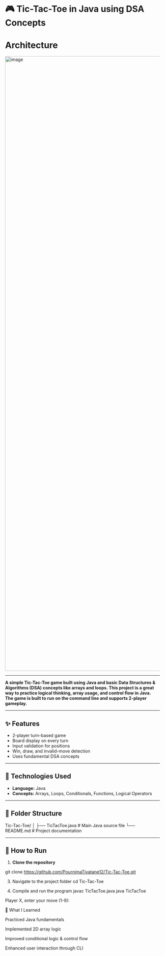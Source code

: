 
# 🎮 Tic-Tac-Toe in Java using DSA Concepts

# Architecture 
<img width="2800" height="2000" alt="image" src="https://github.com/user-attachments/assets/c657bc1b-8368-4cce-8f5e-246928204f5b" />


---
**A simple **Tic-Tac-Toe game** built using **Java** and basic **Data Structures & Algorithms (DSA)** concepts like arrays and loops. This project is a great way to practice logical thinking, array usage, and control flow in Java. The game is built to run on the command line and supports 2-player gameplay.**

---

## ✨ Features

- 2-player turn-based game
- Board display on every turn
- Input validation for positions
- Win, draw, and invalid-move detection
- Uses fundamental DSA concepts

---

## 🧰 Technologies Used

- **Language:** Java
- **Concepts:** Arrays, Loops, Conditionals, Functions, Logical Operators

---

## 📂 Folder Structure

Tic-Tac-Toe/
│
├── TicTacToe.java # Main Java source file
└── README.md # Project documentation


---

## 🚀 How to Run

1. **Clone the repository**

 git clone https://github.com/PournimaTivatane12/Tic-Tac-Toe.git
   
3. Navigate to the project folder
cd Tic-Tac-Toe

4. Compile and run the program
 javac TicTacToe.java
java TicTacToe


Player X, enter your move (1-9):

🧠 What I Learned

Practiced Java fundamentals

Implemented 2D array logic

Improved conditional logic & control flow

Enhanced user interaction through CLI




